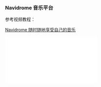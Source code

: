 ### Navidrome 音乐平台

参考视频教程：

<a href="https://www.bilibili.com/video/BV1mv4y127Um/?spm_id_from=333.999.0.0&vd_source=8e363fb838693d4a1c274983edfd43fc" target="_blank">Navidrome 随时随地享受自己的音乐</a>  
<iframe src="//www.bilibili.com/blackboard/html5mobileplayer.html?aid=563049231&bvid=BV1mv4y127Um&cid=902686811&page=1&fjw=0&danmaku=0" scrolling="no" border="0" frameborder="no" framespacing="0" allowfullscreen="true"></iframe>